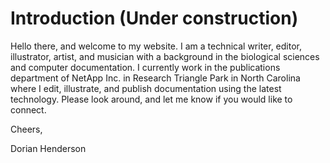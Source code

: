 # Introduction (Under construction)

Hello there, and welcome to my website. I am a technical writer, editor, illustrator, artist, and musician with a background in the biological sciences and computer documentation. I currently work in the publications department of NetApp Inc. in Research Triangle Park in North Carolina where I edit, illustrate, and publish documentation using the latest technology. Please look around, and let me know if you would like to connect.

Cheers,

Dorian Henderson
